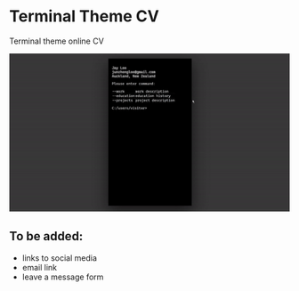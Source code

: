 # Terminal Theme CV
Terminal theme online CV 

![gif-of-terminal](./terminal.gif)

## To be added:
- links to social media
- email link
- leave a message form

